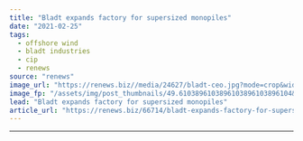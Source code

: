 ```yaml
---
title: "Bladt expands factory for supersized monopiles"
date: "2021-02-25"
tags: 
  - offshore wind
  - bladt industries
  - cip
  - renews
source: "renews"
image_url: "https://renews.biz//media/24627/bladt-ceo.jpg?mode=crop&width=770&heightratio=0.6103896103896103896103896104&slimmage=true"
image_fp: "/assets/img/post_thumbnails/49.6103896103896103896103896104&slimmage=true"
lead: "Bladt expands factory for supersized monopiles"
article_url: "https://renews.biz/66714/bladt-expands-factory-for-supersized-monopiles/"
---
```


---
